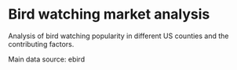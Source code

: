# Bird watching market analysis

Analysis of bird watching popularity in different US counties and the contributing factors.

Main data source: ebird